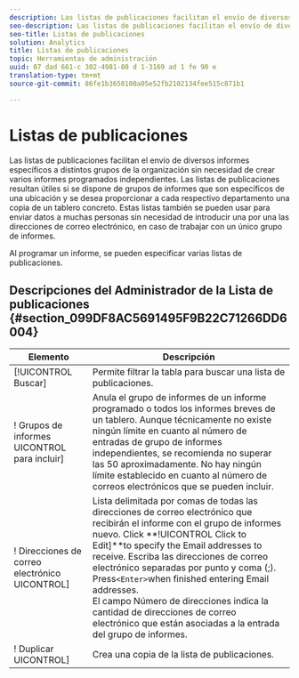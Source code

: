 ```yaml
---
description: Las listas de publicaciones facilitan el envío de diversos informes específicos a distintos grupos de la organización sin necesidad de crear varios informes programados independientes. Las listas de publicaciones resultan útiles si se dispone de grupos de informes que son específicos de una ubicación y se desea proporcionar a cada respectivo departamento una copia de un tablero concreto. Estas listas también se pueden usar para enviar datos a muchas personas sin necesidad de introducir una por una las direcciones de correo electrónico, en caso de trabajar con un único grupo de informes.
seo-description: Las listas de publicaciones facilitan el envío de diversos informes específicos a distintos grupos de la organización sin necesidad de crear varios informes programados independientes. Las listas de publicaciones resultan útiles si se dispone de grupos de informes que son específicos de una ubicación y se desea proporcionar a cada respectivo departamento una copia de un tablero concreto. Estas listas también se pueden usar para enviar datos a muchas personas sin necesidad de introducir una por una las direcciones de correo electrónico, en caso de trabajar con un único grupo de informes.
seo-title: Listas de publicaciones
solution: Analytics
title: Listas de publicaciones
topic: Herramientas de administración
uuid: 07 dad 661-c 302-4981-80 d 1-3169 ad 1 fe 90 e
translation-type: tm+mt
source-git-commit: 86fe1b3650100a05e52fb2102134fee515c871b1

---
```



# Listas de publicaciones

Las listas de publicaciones facilitan el envío de diversos informes específicos a distintos grupos de la organización sin necesidad de crear varios informes programados independientes. Las listas de publicaciones resultan útiles si se dispone de grupos de informes que son específicos de una ubicación y se desea proporcionar a cada respectivo departamento una copia de un tablero concreto. Estas listas también se pueden usar para enviar datos a muchas personas sin necesidad de introducir una por una las direcciones de correo electrónico, en caso de trabajar con un único grupo de informes.

Al programar un informe, se pueden especificar varias listas de publicaciones.

## Descripciones del Administrador de la Lista de publicaciones {#section_099DF8AC5691495F9B22C71266DD6004}

| Elemento | Descripción |
|--- |--- |
| [!UICONTROL Buscar] | Permite filtrar la tabla para buscar una lista de publicaciones. |
| ! Grupos de informes UICONTROL para incluir] | Anula el grupo de informes de un informe programado o todos los informes breves de un tablero. Aunque técnicamente no existe ningún límite en cuanto al número de entradas de grupo de informes independientes, se recomienda no superar las 50 aproximadamente. No hay ningún límite establecido en cuanto al número de correos electrónicos que se pueden incluir. |
| ! Direcciones de correo electrónico UICONTROL] | Lista delimitada por comas de todas las direcciones de correo electrónico que recibirán el informe con el grupo de informes nuevo.  Click **!UICONTROL Click to Edit]**to specify the Email addresses to receive. Escriba las direcciones de correo electrónico separadas por punto y coma (;). Press`<Enter>`when finished entering Email addresses.<br>El campo Número de direcciones indica la cantidad de direcciones de correo electrónico que están asociadas a la entrada del grupo de informes. |
| ! Duplicar UICONTROL] | Crea una copia de la lista de publicaciones. |
